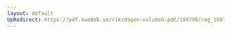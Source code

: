 ```yaml
---
layout: default
UpRedirect: https://pdf.swedeb.se/riksdagen-volumeG-pdf/199798/reg_199798/reg_199798_0088.pdf
---
```

